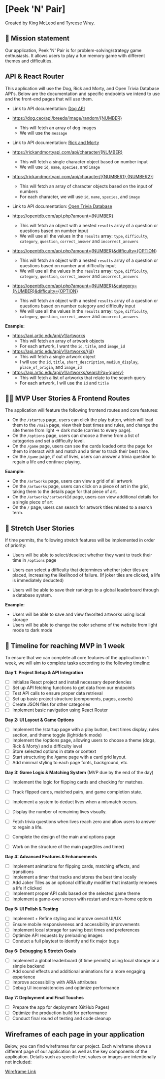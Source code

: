 # [Peek 'N' Pair]

Created by King McLeod and Tyreese Wray.

## 🚀 Mission statement

Our application, Peek 'N' Pair is for problem-solving/strategy game enthusiasts. It allows users to play a fun memory game with different themes and difficulties.

## API & React Router

This application will use the Dog, Rick and Morty, and Open Trivia Database API's. Below are the documentation and specific endpoints we intend to use and the front-end pages that will use them.

- Link to API documentation: [Dog API](https://dog.ceo/dog-api/documentation/)
- https://dog.ceo/api/breeds/image/random/{NUMBER}
  - This will fetch an array of dog images
  - We will use the `message`

- Link to API documentation: [Rick and Morty](https://rickandmortyapi.com/documentation)
- https://rickandmortyapi.com/api/character/{NUMBER}
  - This will fetch a single character object based on number input
  - We will use `id`, `name`, `species`, and `image`
- https://rickandmortyapi.com/api/character/[{NUMBER1},{NUMBER2}]  
  - This will fetch an array of character objects based on the input of numbers
  - For each character, we will use `id`, `name`, `species`, and `image`

- Link to API documentation: [Open Trivia Database](https://opentdb.com/api_config.php)
- https://opentdb.com/api.php?amount={NUMBER}
  - This will fetch an object with a nested `results` array of a question or questions based on number input
  - We will use all the values in the `results` array: `type`, `difficulty`, `category`, `question`, `correct_answer` and `incorrect_answers`
- https://opentdb.com/api.php?amount={NUMBER}&difficulty={OPTION}
  - This will fetch an object with a nested `results` array of a question or questions based on number and difficulty input
  - We will use all the values in the `results` array: `type`, `difficulty`, `category`, `question`, `correct_answer` and `incorrect_answers`
- https://opentdb.com/api.php?amount={NUMBER}&category={NUMBER}&difficulty={OPTION}
  - This will fetch an object with a nested `results` array of a question or questions based on number category and difficulty input
  - We will use all the values in the `results` array: `type`, `difficulty`, `category`, `question`, `correct_answer` and `incorrect_answers`

**Example:**
- https://api.artic.edu/api/v1/artworks
  - This will fetch an array of artwork objects
  - For each artwork, I want the `id`, `title`, and `image_id`
- https://api.artic.edu/api/v1/artworks/{id}
  - This will fetch a single artwork object
  - I will use the `id`, `title`, `short_description`, `medium_display`, `place_of_origin`, and `image_id`
- https://api.artic.edu/api/v1/artworks/search?q={query}
  - This will fetch a list of artworks that relate to the search query
  - For each artwork, I will use the `id` and `title`

## 👩‍💻 MVP User Stories & Frontend Routes

The application will feature the following frontend routes and core features:

* On the `/startup` page, users can click the play button, which will lead them to the `/main` page, view their best times and rules, and change the site theme from light -> dark mode (carries to every page).
* On the `/options` page, users can choose a theme from a list of categories and set a difficulty level.
* On the `/game` page, users can see the cards loaded onto the page for them to interact with and match and a timer to track their best time.
* On the `/game` page, if out of lives, users can answer a trivia question to regain a life and continue playing.

**Example:**
- On the `/artworks` page, users can view a grid of all artwork
- On the `/artworks` page, users can click on a piece of art in the grid, taking them to the details page for that piece of art.
- On the `/artworks/:artworkId` page, users can view additional details for a single piece of art
- On the `/` page, users can search for artwork titles related to a search term.

## 🤔 Stretch User Stories

If time permits, the following stretch features will be implemented in order of priority:

* Users will be able to select/deselect whether they want to track their time in `/options` page
 
* Users can select a difficulty that determines whether joker tiles are placed, increasing the likelihood of failure. (If joker tiles are clicked, a life is immediately deducted)

* Users will be able to save their rankings to a global leaderboard through a database system.

**Example:**
* Users will be able to save and view favorited artworks using local storage
* Users will be able to change the color scheme of the website from light mode to dark mode

## 📆 Timeline for reaching MVP in 1 week

To ensure that we can complete all core features of the application in 1 week, we will aim to complete tasks according to the following timeline:

**Day 1: Project Setup & API Integration**
- [ ] Initialize React project and install necessary dependencies 
- [ ] Set up API fetching functions to get data from our endpoints
- [ ] Test API calls to ensure proper data retrieval
- [ ] Set up basic project structure (components, pages, assets)
- [ ] Create JSON files for other categories
- [ ] Implement basic navigation using React Router

**Day 2: UI Layout & Game Options**
- [ ] Implement the /startup page with a play button, best times display, rules section, and theme toggle (light/dark mode)
- [ ] Implement the /options page, allowing users to choose a theme (dogs, Rick & Morty) and a difficulty level
- [ ] Store selected options in state or context
- [ ] Start structuring the /game page with a card grid layout.
- [ ] Add minimal styling to each page fonts, background, etc.

**Day 3: Game Logic & Matching System** (MVP due by the end of the day)
- [ ] Implement the logic for flipping cards and checking for matches.
- [ ] Track flipped cards, matched pairs, and game completion state.
- [ ] Implement a system to deduct lives when a mismatch occurs.
- [ ] Display the number of remaining lives visually.
- [ ] Fetch trivia questions when lives reach zero and allow users to answer to regain a life.
- [ ] Complete the design of the main and options page
- [ ] Work on the structure of the main page(tiles and timer)


**Day 4: Advanced Features & Enhancements**
- [ ] Implement animations for flipping cards, matching effects, and transitions
- [ ] Implement a timer that tracks and stores the best time locally
- [ ] Add Joker Tiles as an optional difficulty modifier that instantly removes a life if clicked
- [ ] Implement proper API calls based on the selected game theme
- [ ] Implement a game-over screen with restart and return-home options

**Day 5: UI Polish & Testing**
- [ ] Implement + Refine styling and improve overall UI/UX
- [ ] Ensure mobile responsiveness and accessibility improvements
- [ ] Implement local storage for saving best times and preferences
- [ ] Optimize API requests by preloading images
- [ ] Conduct a full playtest to identify and fix major bugs

**Day 6: Debugging & Stretch Goals**
- [ ] Implement a global leaderboard (if time permits) using local storage or a simple backend
- [ ] Add sound effects and additional animations for a more engaging experience
- [ ] Improve accessibility with ARIA attributes
- [ ] Debug UI inconsistencies and optimize performance

**Day 7: Deployment and Final Touches**
- [ ] Prepare the app for deployment (GitHub Pages)
- [ ] Optimize the production build for performance
- [ ] Conduct final round of testing and code cleanup

## Wireframes of each page in your application

Below, you can find wireframes for our project. Each wireframe shows a different page of our application as well as the key components of the application. Details such as specific text values or images are intentionally not included:

[Wireframe Link](https://miro.com/app/board/uXjVIReT-ZE=/?share_link_id=727011457490)

